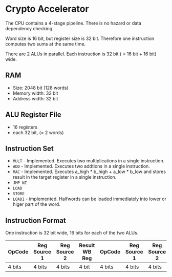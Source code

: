 # Crypto Accelerator
The CPU contains a 4-stage pipeline.
There is no hazard or data dependency checking.

Word size is 16 bit, but register size is 32 bit. 
Therefore one instruction computes two sums at the same time.

There are 2 ALUs in parallel. Each instruction is 32 bit ( = 16 bit + 16 bit) wide.

## RAM

- Size: 2048 bit (128 words)
- Memory width: 32 bit
- Address width: 32 bit

## ALU Register File

- 16 registers
- each 32 bit, (= 2 words)

## Instruction Set

- `MULT` - Implemented. Executes two multiplications in a single instruction.
- `ADD` - Implemented. Executes two addtions in a single instruction.
- `MAC` - Implemented. Executes a_high * b_high + a_low * b_low and stores result in the target register in a single instruction.
- `JMP NZ` 
- `LOAD`
- `STORE`
- `LOADI` - implemented. Halfwords can be loaded immediately into lower or higer part of the word.

## Instruction Format

One instruction is 32 bit wide, 16 bits for each of the two ALUs.

|OpCode  | Reg Source 1 | Reg Source 2 | Result WB Reg |OpCode  | Reg Source 1 | Reg Source 2 | Result WB Reg |
|--------|--------------|--------------|---------------|--------|--------------|--------------|---------------|
|4 bits  | 4 bits       | 4 bits       | 4 bit         |4 bits  | 4 bits       | 4 bits       | 4 bit         |